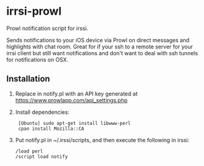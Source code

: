 irrsi-prowl
===========

Prowl notification script for irssi.

Sends notifications to your iOS device via Prowl on direct messages and highlights with chat room. Great for if your ssh to a remote server for your irrsi client but still want notifications and don't want to deal with ssh tunnels for notifications on OSX.

Installation
------------
1) Replace <YOUR API KEY> in notify.pl with an API key generated at https://www.prowlapp.com/api_settings.php
2) Install dependencies:

        [Ubuntu] sudo apt-get install libwww-perl
        cpan install Mozilla::CA

3) Put notify.pl in ~/.irssi/scripts, and then execute the following in irssi:

       /load perl
       /script load notify
